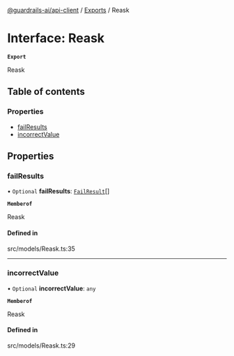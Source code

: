 [@guardrails-ai/api-client](../README.md) / [Exports](../modules.md) / Reask

# Interface: Reask

**`Export`**

Reask

## Table of contents

### Properties

- [failResults](Reask.md#failresults)
- [incorrectValue](Reask.md#incorrectvalue)

## Properties

### failResults

• `Optional` **failResults**: [`FailResult`](FailResult.md)[]

**`Memberof`**

Reask

#### Defined in

src/models/Reask.ts:35

___

### incorrectValue

• `Optional` **incorrectValue**: `any`

**`Memberof`**

Reask

#### Defined in

src/models/Reask.ts:29
